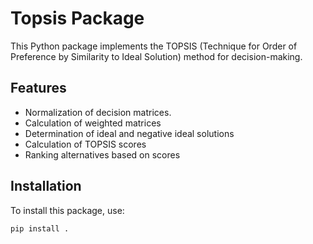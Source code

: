 # Topsis Package

This Python package implements the TOPSIS (Technique for Order of Preference by Similarity to Ideal Solution) method for decision-making.

## Features
- Normalization of decision matrices. 
- Calculation of weighted matrices
- Determination of ideal and negative ideal solutions
- Calculation of TOPSIS scores
- Ranking alternatives based on scores

## Installation
To install this package, use:

```bash
pip install .
